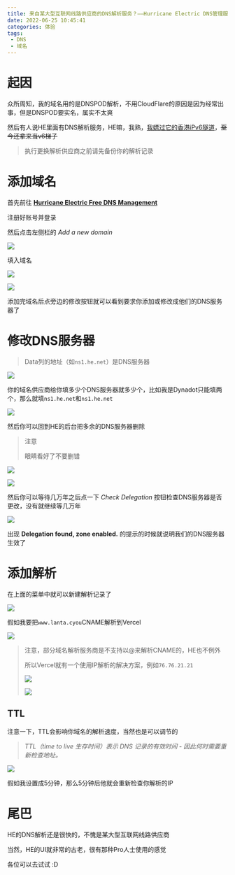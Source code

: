 ```yaml
---
title: 来自某大型互联网线路供应商的DNS解析服务？——Hurricane Electric DNS管理服务体验
date: 2022-06-25 10:45:41
categories: 体验
tags:
 - DNS
 - 域名
---
```


# 起因

众所周知，我的域名用的是DNSPOD解析，不用CloudFlare的原因是因为经常出事，但是DNSPOD要实名，属实不太爽

然后有人说HE里面有DNS解析服务，HE嘛，我熟，[我嫖过它的香港iPv6隧道](https://www.lanta.cyou/he-ipv6)，~~至今还拿来当v6梯子~~

<div class="warning">

> 执行更换解析供应商之前请先备份你的解析记录

</div>

# 添加域名

首先前往 [**Hurricane Electric Free DNS Management**](https://dns.he.net/)

注册好账号并登录

然后点击左侧栏的 *Add a new domain*

![](https://pic.lanta.cyou/img/2022-06-25_10-49.png)

填入域名

![](https://pic.lanta.cyou/img/2022-06-25_10-50.png)

![](https://pic.lanta.cyou/img/2022-06-25_10-50_1.png)

添加完域名后点旁边的修改按钮就可以看到要求你添加或修改成他们的DNS服务器了

# 修改DNS服务器

<div class="info">

> Data列的地址（如`ns1.he.net`）是DNS服务器

</div>

![](https://pic.lanta.cyou/img/2022-06-25_10-52.png)

你的域名供应商给你填多少个DNS服务器就多少个，比如我是Dynadot只能填两个，那么就填`ns1.he.net`和`ns1.he.net`

![](https://pic.lanta.cyou/img/2022-06-25_10-53.png)

然后你可以回到HE的后台把多余的DNS服务器删除

<div class="warning">

> 注意
>
> 眼睛看好了不要删错

</div>

![](https://pic.lanta.cyou/img/2022-06-25_10-57.png)

![](https://pic.lanta.cyou/img/2022-06-25_10-59.png)

然后你可以等待几万年之后点一下 *Check Delegation* 按钮检查DNS服务器是否更改，没有就继续等几万年

![](https://pic.lanta.cyou/img/2022-06-25_12-29.png)

出现 **Delegation found, zone enabled.** 的提示的时候就说明我们的DNS服务器生效了

# 添加解析

在上面的菜单中就可以新建解析记录了

![](https://pic.lanta.cyou/img/2022-06-25_12-35.png)

假如我要把`www.lanta.cyou`CNAME解析到Vercel

![](https://pic.lanta.cyou/img/2022-06-25_12-39.png)

<div class="warning">

> 注意，部分域名解析服务商是不支持以@来解析CNAME的，HE也不例外
>
> 所以Vercel就有一个使用IP解析的解决方案，例如`76.76.21.21`
>
> ![](https://pic.lanta.cyou/img/2022-06-25_12-41.png)
>
> ![](https://pic.lanta.cyou/img/2022-06-25_12-42.png)

</div>

## TTL

注意一下，TTL会影响你域名的解析速度，当然也是可以调节的

> *TTL（time to live 生存时间）表示 DNS 记录的有效时间 - 因此何时需要重新检查地址。*

![](https://pic.lanta.cyou/img/2022-06-25_12-49.png)

假如我设置成5分钟，那么5分钟后他就会重新检查你解析的IP

# 尾巴

HE的DNS解析还是很快的，不愧是某大型互联网线路供应商

当然，HE的UI就非常的古老，很有那种Pro人士使用的感觉

各位可以去试试 :D
